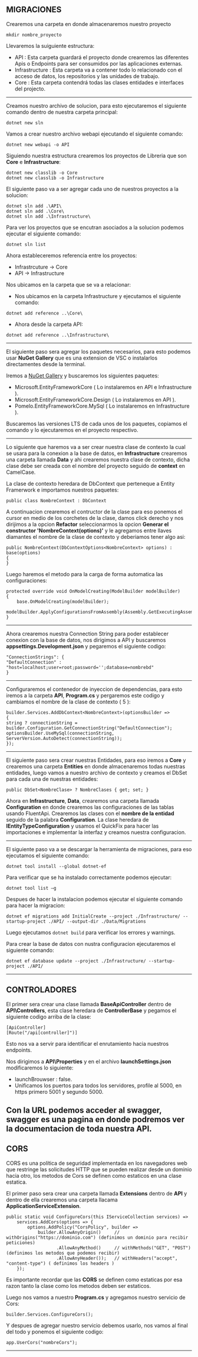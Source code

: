 ## MIGRACIONES

Crearemos una carpeta en donde almacenaremos nuestro proyecto
```
mkdir nombre_proyecto
```

Llevaremos la suiguiente estructura:

- API : Esta carpeta guardará el proyecto donde crearemos las diferentes Apis o Endpoints para ser consumidos por las aplicaciones externas.
- Infrastructure : Esta carpeta va a contener todo lo relacionado con el acceso de datos, los repositorios y las unidades de trabajo.
- Core : Esta carpeta contendrá todas las clases entidades e interfaces del projecto.

---

Creamos nuestro archivo de solucion, para esto ejecutaremos el siguiente comando dentro de nuestra carpeta principal:
```
dotnet new sln
```

Vamos a crear nuestro archivo webapi ejecutando el siguiente comando: 
```
dotnet new webapi -o API
```

Siguiendo nuestra estructura crearemos los proyectos de Libreria que son **Core** e **Infrastructure**:
```
dotnet new classlib -o Core
dotnet new classlib -o Infrastructure
```

El siguiente paso va a ser agregar cada uno de nuestros proyectos a la solucion:
```
dotnet sln add .\API\
dotnet sln add .\Core\
dotnet sln add .\Infrastructure\
```

Para ver los proyectos que se encutran asociados a la solucion podemos ejecutar el siguiente comando: 
```
dotnet sln list
```

Ahora estableceremos referencia entre los proyectos:
- Infrastrcuture -> Core
- API -> Infrastructure

Nos ubicamos en la carpeta que se va a relacionar:
- Nos ubicamos en la carpeta Infrastructure y ejecutamos el siguiente comando: 
```
dotnet add reference ..\Core\
```
- Ahora desde la carpeta API:
```
dotnet add reference ..\Infrastructure\
```

---

El siguiente paso sera agregar los paquetes necesarios, para esto podemos usar **NuGet Gallery** que es una extension de VSC o instalarlos directamentes desde la terminal.


Iremos a [NuGet Gallery](https://www.nuget.org/) y buscaremos los siguientes paquetes: 
- Microsoft.EntityFrameworkCore ( Lo instalaremos en API e Infrastructure ).
- Microsoft.EntityFrameworkCore.Design ( Lo instalaremos en API ).
- Pomelo.EntityFrameworkCore.MySql ( Lo instalaremos en Infrastructure ).

Buscaremos las versiones LTS de cada unos de los paquetes, copiamos el comando y lo ejecutaremos en el proyecto respectivo.

---

Lo siguiente que haremos va a ser crear nuestra clase de contexto la cual se usara para la conexion a la base de datos, en **Infrastructure** crearemos una carpeta llamada **Data** y ahi crearemos nuestra clase de contexto, dicha clase debe ser creada con el nombre del proyecto seguido de **context** en CamelCase. 

La clase de contexto heredara de DbContext que perteneque a Entity Framerwork e importamos nuestros paquetes:
```
public class NombreContext : DbContext
```

A continuacion crearemos el contructor de la clase para eso ponemos el cursor en medio de los corchetes de la clase, damos click derecho y nos dirijimos a la opcion **Refactor** seleccionarmos la opcion **Generar el constructor 'NombreContext(options)'** y le agregamos entre llaves diamantes el nombre de la clase de contexto y deberiamos tener algo asi: 
```
public NombreContext(DbContextOptions<NombreContext> options) : base(options)
{
}
```

Luego haremos el metodo para la carga de forma automatica las configuraciones:
```
protected override void OnModelCreating(ModelBuilder modelBuilder)
{
    base.OnModelCreating(modelBuilder);
    modelBuilder.ApplyConfigurationsFromAssembly(Assembly.GetExecutingAssembly());
}
```

--- 

Ahora crearemos nuestra Connection String para poder establecer conexion con la base de datos, nos dirigimos a API y buscaremos **appsettings.Development.json** y pegaremos el siguiente codigo:
```
"ConnectionStrings": {
"DefaultConnection" : "host=localhost;user=root;password='';database=nombrebd"
}
```

---

Configuraremos el contenedor de inyeccion de dependencias, para esto iremos a la carpeta **API**, **Program.cs** y pergaremos este codigo y cambiamos el nombre de la clase de contexto ( 5 ):
```
builder.Services.AddDbContext<NombreContext>(optionsBuilder =>
{
string ? connectionString = builder.Configuration.GetConnectionString("DefaultConnection");
optionsBuilder.UseMySql(connectionString, ServerVersion.AutoDetect(connectionString));
});
```

---

El siguiente paso sera crear nuestras Entidades, para eso iremos a **Core** y crearemos una carpeta **Entities** en donde almacenaremos todas nuestras entidades, luego vamos a nuestro archivo de contexto y creamos el DbSet para cada una de nuestras entidades: 
```
public DbSet<NombreClase> ? NombreClases { get; set; }
```

Ahora en **Infrastructure**, **Data**, crearemos una carpeta llamada **Configuration** en donde crearemos las configuraciones de las tablas usando FluentApi. Crearemos las clases con el **nombre de la entidad** seguido de la palabra **Configuration**. La clase heredara de **IEntityTypeConfiguration<NombreEntidad>** y usamos el QuickFix para hacer las importaciones e implementar la interfaz y creamos nuestra configuracion.

--- 

El siguiente paso va a se descargar la herramienta de migraciones, para eso ejecutamos el siguiente comando: 
```
dotnet tool install --global dotnet-ef
```

Para verificar que se ha instalado correctamente podemos ejecutar: 
```
dotnet tool list –g
```

Despues de hacer la instalacion podemos ejecutar el siguiente comando para hacer la migracion: 
```
dotnet ef migrations add InitialCreate --project ./Infrastructure/ --startup-project ./API/ --output-dir ./Data/Migrations
```

Luego ejecutamos `dotnet build` para verificar los errores y warnings.

Para crear la base de datos con nustra configuracion ejecutaremos el siguiente comando: 
```
dotnet ef database update --project ./Infrastructure/ --startup-project ./API/
```

---

## CONTROLADORES 

El primer sera crear una clase llamada **BaseApiController** dentro de **API\Controllers**, esta clase heredara de **ControllerBase**  y pegamos el siguiente codigo arriba de la clase: 

```
[ApiController]
[Route("/api[controller]")]
```

Esto nos va a servir para identificar el enrutamiento hacia nuestros endpoints.

Nos dirigimos a **API\Properties** y en el archivo **launchSettings.json** modificaremos lo siguiente:
- launchBrouwser : false.
- Unificamos los puertos para todos los servidores, profile al 5000, en https primero 5001 y segundo 5000.

Con la URL podemos acceder al swagger, swagger es una pagina en donde podremos ver la documentacion de toda nuestra API.
---

## CORS

CORS es una política de seguridad implementada en los navegadores web que restringe las solicitudes HTTP que se pueden realizar desde un dominio hacia otro, los metodos de Cors se definen como estaticos en una clase estatica.

El primer paso sera crear una carpeta llamada **Extensions** dentro de **API** y dentro de ella crearemos una carpeta llacama **ApplicationServiceExtension**.

```
public static void ConfigureCors(this IServiceCollection services) => 
    services.AddCors(options => {
        options.AddPolicy("CorsPolicy", builder => 
            builder.AllowAnyOrigin()     // withOrigins("https://dominio.com") (definimos un dominio para recibir peticiones)
                   .AllowAnyMethod()     // withMethods("GET", "POST") (definimos los metodos que podemos recibir)
                   .AllowAnyHeader());   // withHeaders("accept", "content-type") ( definimos los headers )
    });
```

Es importante recordar que las **CORS** se definen como estaticas por esa razon tanto la clase como los metodos deben ser estaticos.

Luego nos vamos a nuestro **Program.cs** y agregamos nuestro servicio de Cors:

```
builder.Services.ConfigureCors();
```

Y despues de agregar nuestro servicio debemos usarlo, nos vamos al final del todo y ponemos el siguiente codigo:

```
app.UserCors("nombreCors");
```
---






